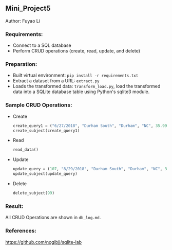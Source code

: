 ## Mini_Project5

Author: Fuyao Li

### Requirements:
+ Connect to a SQL database
+ Perform CRUD operations (create, read, update, and delete)

### Preparation:
+ Built virtual environment: `pip install -r requirements.txt`
+ Extract a dataset from a URL: `extract.py`
+ Loads the transformed data: `transform_load.py`, load the transformed data into a SQLite database table using Python's sqlite3 module.

### Sample CRUD Operations:
+ Create
    ``` python 
    create_query1 = ("6/27/2018", "Durham South", "Durham", "NC", 35.99, 78.90)
    create_subject(create_query1)
    ```
+ Read
    ``` python
    read_data()
    ```
+ Update
    ``` python 
    update_query = (107, "8/29/2018", "Durham South", "Durham", "NC", 35.99, 78.90)
    update_subject(update_query)
    ```
+ Delete
    ``` python
    delete_subject(99)
    ```
### Result:
All CRUD Operations are shown in `db_log.md`.

### References:
https://github.com/nogibjj/sqlite-lab
